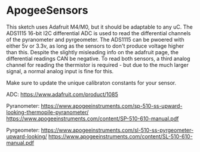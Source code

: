 # ApogeeSensors


This sketch uses Adafruit M4/M0, but it should be adaptable to any uC. The ADS1115 16-bit I2C differential ADC is used to read the differential channels of the pyranometer and pyrgeometer. The ADS1115 can be pwoered with either 5v or 3.3v, as long as the sensors to don't produce voltage higher than this. Despite the slightly misleading info on the adafruit page, the differential readings CAN be negative. To read both sensors, a third analog channel for reading the thermistor is required - but due to the much larger signal, a normal analog input is fine for this.

Make sure to update the unique calibraton constants for your sensor.

ADC:
https://www.adafruit.com/product/1085

Pyranometer:
https://www.apogeeinstruments.com/sp-510-ss-upward-looking-thermopile-pyranometer/
https://www.apogeeinstruments.com/content/SP-510-610-manual.pdf

Pyrgeometer:
https://www.apogeeinstruments.com/sl-510-ss-pyrgeometer-upward-looking/
https://www.apogeeinstruments.com/content/SL-510-610-manual.pdf
